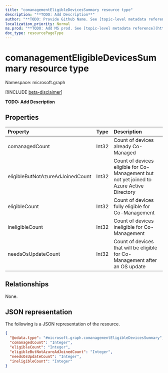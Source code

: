 ```yaml
---
title: "comanagementEligibleDevicesSummary resource type"
description: "**TODO: Add Description**"
author: "**TODO: Provide Github Name. See [topic-level metadata reference](https://msgo.azurewebsites.net/add/document/guidelines/metadata.html#topic-level-metadata)**"
localization_priority: Normal
ms.prod: "**TODO: Add MS prod. See [topic-level metadata reference](https://msgo.azurewebsites.net/add/document/guidelines/metadata.html#topic-level-metadata)**"
doc_type: resourcePageType
---
```


# comanagementEligibleDevicesSummary resource type

Namespace: microsoft.graph

[!INCLUDE [beta-disclaimer](../../includes/beta-disclaimer.md)]

**TODO: Add Description**

## Properties
|Property|Type|Description|
|:---|:---|:---|
|comanagedCount|Int32|Count of devices already Co-Managed|
|eligibleButNotAzureAdJoinedCount|Int32|Count of devices eligible for Co-Management but not yet joined to Azure Active Directory|
|eligibleCount|Int32|Count of devices fully eligible for Co-Management|
|ineligibleCount|Int32|Count of devices ineligible for Co-Management|
|needsOsUpdateCount|Int32|Count of devices that will be eligible for Co-Management after an OS update|

## Relationships
None.

## JSON representation
The following is a JSON representation of the resource.
<!-- {
  "blockType": "resource",
  "@odata.type": "microsoft.graph.comanagementEligibleDevicesSummary"
}
-->
``` json
{
  "@odata.type": "#microsoft.graph.comanagementEligibleDevicesSummary",
  "comanagedCount": "Integer",
  "eligibleCount": "Integer",
  "eligibleButNotAzureAdJoinedCount": "Integer",
  "needsOsUpdateCount": "Integer",
  "ineligibleCount": "Integer"
}
```

